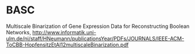 # BASC
Multiscale Binarization of Gene Expression Data for Reconstructing Boolean Networks, http://www.informatik.uni-ulm.de/ni/staff/HNeumann/publicationsYear/PDFs/JOURNALS/IEEE-ACM-ToCBB-HopfensitzEtAl12multiscaleBinarization.pdf
